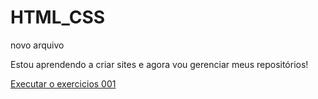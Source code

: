 # HTML_CSS
 novo arquivo

Estou aprendendo a criar sites e agora vou gerenciar meus repositórios!

<a href="https://fernandonevesmaciel.github.io/HTML_CSS/EXERCICIOS/EX002/index.html">Executar o exercicios 001</a>